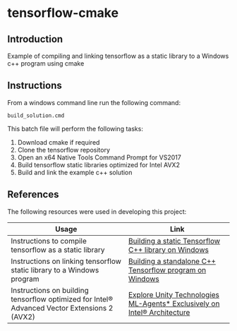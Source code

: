 # tensorflow-cmake

## Introduction

Example of compiling and linking tensorflow as a static library to a Windows c++ program using cmake

## Instructions

From a windows command line run the following command:

``` batch
build_solution.cmd
```

This batch file will perform the following tasks:

1. Download cmake if required
2. Clone the tensorflow repository
3. Open an x64 Native Tools Command Prompt for VS2017
4. Build tensorflow static libraries optimized for Intel AVX2
5. Build and link the example c++ solution

## References

The following resources were used in developing this project:

Usage | Link
--- | ---
Instructions to compile tensorflow as a static library  | [Building a static Tensorflow C++ library on Windows](https://joe-antognini.github.io/machine-learning/build-windows-tf)
Instructions on linking tensorflow static library to a Windows program  | [Building a standalone C++ Tensorflow program on Windows](https://joe-antognini.github.io/machine-learning/build-windows-tf)
Instructions on building tensorflow optimized for Intel® Advanced Vector Extensions 2 (AVX2)  | [Explore Unity Technologies ML-Agents* Exclusively on Intel® Architecture](https://software.intel.com/en-us/articles/explore-unity-technologies-ml-agents-exclusively-on-intel-architecture)